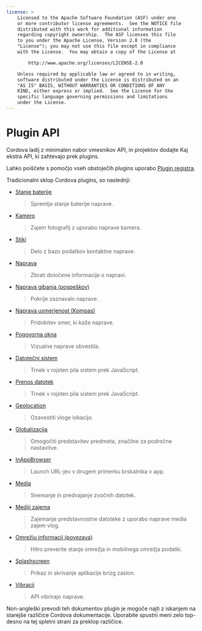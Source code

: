 ```yaml
---
license: >
    Licensed to the Apache Software Foundation (ASF) under one
    or more contributor license agreements.  See the NOTICE file
    distributed with this work for additional information
    regarding copyright ownership.  The ASF licenses this file
    to you under the Apache License, Version 2.0 (the
    "License"); you may not use this file except in compliance
    with the License.  You may obtain a copy of the License at

        http://www.apache.org/licenses/LICENSE-2.0

    Unless required by applicable law or agreed to in writing,
    software distributed under the License is distributed on an
    "AS IS" BASIS, WITHOUT WARRANTIES OR CONDITIONS OF ANY
    KIND, either express or implied.  See the License for the
    specific language governing permissions and limitations
    under the License.
---
```


# Plugin API

Cordova ladij z minimalen nabor vmesnikov API, in projektov dodajte Kaj ekstra API, ki zahtevajo prek plugins.

Lahko poiščete s pomočjo vseh obstoječih plugins uporabo [Plugin registra][1].

 [1]: http://plugins.cordova.io/

Tradicionalni sklop Cordova plugins, so naslednji:

*   [Stanje baterije][2]
    
    > Spremlja stanje baterije naprave.

*   [Kamero][3]
    
    > Zajem fotografij z uporabo naprave kamera.

*   [Stiki][4]
    
    > Delo z bazo podatkov kontaktne naprave.

*   [Naprava][5]
    
    > Zbrati določene informacije o napravi.

*   [Naprava gibanja (pospeškov)][6]
    
    > Pokrije zaznavalo naprave.

*   [Naprava usmerjenost (Kompas)][7]
    
    > Pridobitev smer, ki kaže naprave.

*   [Pogovorna okna][8]
    
    > Vizualne naprave obvestila.

*   [Datotečni sistem][9]
    
    > Trnek v rojsten pila sistem prek JavaScript.

*   [Prenos datotek][10]
    
    > Trnek v rojsten pila sistem prek JavaScript.

*   [Geolocation][11]
    
    > Ozavestiti vloge lokacijo.

*   [Globalizacija][12]
    
    > Omogočiti predstavitev predmeta, značilne za področne nastavitve.

*   [InAppBrowser][13]
    
    > Launch URL-jev v drugem primerku brskalnika v app.

*   [Media][14]
    
    > Snemanje in predvajanje zvočnih datotek.

*   [Mediji zajema][15]
    
    > Zajemanje predstavnostne datoteke z uporabo naprave media zajem vlog.

*   [Omrežju informacij (povezava)][16]
    
    > Hitro preverite stanje omrežja in mobilnega omrežja podatki.

*   [Splashscreen][17]
    
    > Prikaz in skrivanje aplikacije brizg zaslon.

*   [Vibracij][18]
    
    > API vibrirajo naprave.

 [2]: https://github.com/apache/cordova-plugin-battery-status/blob/master/doc/index.md
 [3]: https://github.com/apache/cordova-plugin-camera/blob/master/doc/index.md
 [4]: https://github.com/apache/cordova-plugin-contacts/blob/master/doc/index.md
 [5]: https://github.com/apache/cordova-plugin-device/blob/master/doc/index.md
 [6]: https://github.com/apache/cordova-plugin-device-motion/blob/master/doc/index.md
 [7]: https://github.com/apache/cordova-plugin-device-orientation/blob/master/doc/index.md
 [8]: https://github.com/apache/cordova-plugin-dialogs/blob/master/doc/index.md
 [9]: https://github.com/apache/cordova-plugin-file/blob/master/doc/index.md
 [10]: https://github.com/apache/cordova-plugin-file-transfer/blob/master/doc/index.md
 [11]: https://github.com/apache/cordova-plugin-geolocation/blob/master/doc/index.md
 [12]: https://github.com/apache/cordova-plugin-globalization/blob/master/doc/index.md
 [13]: https://github.com/apache/cordova-plugin-inappbrowser/blob/master/doc/index.md
 [14]: https://github.com/apache/cordova-plugin-media/blob/master/doc/index.md
 [15]: https://github.com/apache/cordova-plugin-media-capture/blob/master/doc/index.md
 [16]: https://github.com/apache/cordova-plugin-network-information/blob/master/doc/index.md
 [17]: https://github.com/apache/cordova-plugin-splashscreen/blob/master/doc/index.md
 [18]: https://github.com/apache/cordova-plugin-vibration/blob/master/doc/index.md

Non-angleški prevodi teh dokumentov plugin je mogoče najti z iskanjem na starejše različice Cordova dokumentacije. Uporabite spustni meni zelo top-desno na tej spletni strani za preklop različice.
